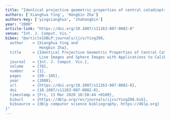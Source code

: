 ```yaml
---
title: "Identical projective geometric properties of central catadioptric line images and sphere images with applications to calibration"
authors: ['Xianghua Ying', 'Hongbin Zha']
authors-key: ['yingxianghua', 'zhahongbin']
year: "2008"
article-link: "https://doi.org/10.1007/s11263-007-0082-8"
venue: "Int. J. Comput. Vis."
bibex: "@article{DBLP:journals/ijcv/YingZ08,
  author    = {Xianghua Ying and
               Hongbin Zha},
  title     = {Identical Projective Geometric Properties of Central Catadioptric
               Line Images and Sphere Images with Applications to Calibration},
  journal   = {Int. J. Comput. Vis.},
  volume    = {78},
  number    = {1},
  pages     = {89--105},
  year      = {2008},
  url       = {https://doi.org/10.1007/s11263-007-0082-8},
  doi       = {10.1007/s11263-007-0082-8},
  timestamp = {Fri, 13 Mar 2020 10:58:44 +0100},
  biburl    = {https://dblp.org/rec/journals/ijcv/YingZ08.bib},
  bibsource = {dblp computer science bibliography, https://dblp.org}
}"
---
```

